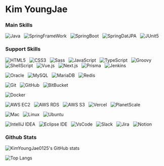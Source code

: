 <h1>Kim YoungJae</h1>

<h3>Main Skills</h3>
<p>
    <img alt="Java" src="https://img.shields.io/badge/Java-9e371b?style=flat-square&logo=OpenJDK&logoColor=white">
    &nbsp
    <img alt="SpringFrameWork" src="https://img.shields.io/badge/Spring FrameWork-6DB33F?style=flat-square&logo=Spring&logoColor=white">
    &nbsp
    <img alt="SpringBoot" src="https://img.shields.io/badge/Spring Boot-6DB33F?style=flat-square&logo=SpringBoot&logoColor=white">
    &nbsp
    <img alt="SpringDatJPA" src="https://img.shields.io/badge/Spring Data JPA-59666C?style=flat-square&logo=Hibernate&logoColor=white">
    &nbsp
    <img alt="JUnit5" src="https://img.shields.io/badge/JUnit5-25A162?style=flat-square&logo=JUnit5&logoColor=white">
    &nbsp
</p>

<h3>Support Skills</h3>
<p>
    <img alt="HTML5" src="https://img.shields.io/badge/HTML5-E34F26?style=flat-square&logo=HTML5&logoColor=white">
    &nbsp
    <img alt="CSS3" src="https://img.shields.io/badge/CSS3-1572B6?style=flat-square&logo=CSS3&logoColor=white">
    &nbsp
    <img alt="Sass" src="https://img.shields.io/badge/Sass(Scss)-CC6699?style=flat-square&logo=Sass&logoColor=white">
    &nbsp
    <img alt="JavaScript" src="https://img.shields.io/badge/JavaScript-F7DF1E?style=flat-square&logo=javaScript&logoColor=white">
    &nbsp
    <img alt="TypeScript" src="https://img.shields.io/badge/TypeScript-3178C6?style=flat-square&logo=typeScript&logoColor=white">
    &nbsp
    <img alt="Groovy" src="https://img.shields.io/badge/Groovy-4298B8?style=flat-square&logo=Apache Groovy&logoColor=white">
    &nbsp
    <img alt="ShellScript" src="https://img.shields.io/badge/Shell Script-FFD500?style=flat-square&logo=Shell&logoColor=white">
    &nbsp
    <img alt="Vue.js" src="https://img.shields.io/badge/Vue.js-4FC08D?style=flat-square&logo=Vue.js&logoColor=white">
    &nbsp
    <img alt="Next.js" src="https://img.shields.io/badge/Next.js-000000?style=flat-square&logo=Next.js&logoColor=white">
    &nbsp
    <img alt="Prisma" src="https://img.shields.io/badge/Prisma-2D3748?style=flat-square&logo=Prisma&logoColor=white">
    &nbsp
    <img alt="Jenkins" src="https://img.shields.io/badge/Jenkins-D24939?style=flat-square&logo=Jenkins&logoColor=white">
    &nbsp
</p>
<p>
    <img alt="Oracle" src="https://img.shields.io/badge/Oracle-F80000?style=flat-square&logo=oracle&logoColor=white">
    &nbsp
    <img alt="MySQL" src="https://img.shields.io/badge/MySQL-4479A1?style=flat-square&logo=mysql&logoColor=white">
    &nbsp
    <img alt="MariaDB" src="https://img.shields.io/badge/MariaDB-003545?style=flat-square&logo=mariaDB&logoColor=white">
    &nbsp
    <img alt="Redis" src="https://img.shields.io/badge/Redis-DC382D?style=flat-square&logo=Redis&logoColor=white">
    &nbsp
</p>
<p>
    <img alt="Git" src="https://img.shields.io/badge/Git-F05032?style=flat-square&logo=Git&logoColor=white">
    &nbsp
    <img alt="GitHub" src="https://img.shields.io/badge/GitHub-181717?style=flat-square&logo=GitHub&logoColor=white">
    &nbsp
    <img alt="BitBucket" src="https://img.shields.io/badge/BitBucket-3178C6?style=flat-square&logo=BitBucket&logoColor=white">
    &nbsp
</p>
<p>
    <img alt="Docker" src="https://img.shields.io/badge/Docker-2496ED?style=flat-square&logo=Docker&logoColor=white">
    &nbsp
</p>
<p>
    <img alt="AWS EC2" src="https://img.shields.io/badge/Amazon EC2-FF9900?style=flat-square&logo=Amazon EC2&logoColor=white">
    &nbsp
    <img alt="AWS RDS" src="https://img.shields.io/badge/Amazon RDS-FF9900?style=flat-square&logo=Amazon RDS&logoColor=white">
    &nbsp
    <img alt="AWS S3" src="https://img.shields.io/badge/Amazon S3-FF9900?style=flat-square&logo=Amazon S3&logoColor=white">
    &nbsp
    <img alt="Vercel" src="https://img.shields.io/badge/Vercel-000000?style=flat-square&logo=Vercel&logoColor=white">
    &nbsp
    <img alt="PlanetScale" src="https://img.shields.io/badge/PlanetScale-000000?style=flat-square&logo=PlanetScale&logoColor=white">
    &nbsp
</p>
<p>
    <img alt="Mac" src="https://img.shields.io/badge/Mac OS-000000?style=flat-square&logo=macOS&logoColor=white">
    &nbsp
    <img alt="Linux" src="https://img.shields.io/badge/Linux-FCC624?style=flat-square&logo=Linux&logoColor=white">
    &nbsp
    <img alt="Ubuntu" src="https://img.shields.io/badge/Ubuntu-E95420?style=flat-square&logo=Ubuntu&logoColor=white">
    &nbsp
</p>
<p>
    <img alt="IntelliJ IDEA" src="https://img.shields.io/badge/IntelliJ IDEA-000000?style=flat-square&logo=IntelliJ IDEA&logoColor=white">
    &nbsp
    <img alt="Eclipse IDE" src="https://img.shields.io/badge/Eclipse IDE-2C2255?style=flat-square&logo=Eclipse IDE&logoColor=white">
    &nbsp
    <img alt="VsCode" src="https://img.shields.io/badge/VS Code-007ACC?style=flat-square&logo=Visual Studio Code&logoColor=white">
    &nbsp
    <img alt="Slack" src="https://img.shields.io/badge/Slack-4A154B?style=flat-square&logo=Slack&logoColor=white">
    &nbsp
    <img alt="Jira" src="https://img.shields.io/badge/Jira-0052CC?style=flat-square&logo=Jira&logoColor=white">
    &nbsp
    <img alt="Notion" src="https://img.shields.io/badge/Notion-000000?style=flat-square&logo=Notion&logoColor=white">
    &nbsp
</p>

<h3>Github Stats</h3>

![KimYoungJae0125's GitHub stats](https://github-readme-stats.vercel.app/api?username=KimYoungJae0125&show_icons=true&theme=vue-dark)

![Top Langs](https://github-readme-stats.vercel.app/api/top-langs/?username=KimYoungJae0125&layout=compact)

